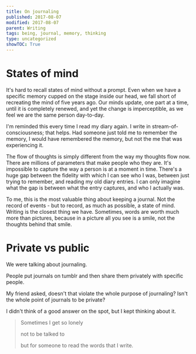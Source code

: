 ```yaml
---
title: On journaling
published: 2017-08-07
modified: 2017-08-07
parent: Writing
tags: being, journal, memory, thinking
type: uncategorized
showTOC: True
---
```


# States of mind

It's hard to recall states of mind without a prompt. Even when we have a specific memory cupped on the stage inside our head, we fall short of recreating the mind of five years ago. Our minds update, one part at a time, until it is completely renewed, and yet the change is imperceptible, as we feel we are the same person day-to-day.

I'm reminded this every time I read my diary again. I write in stream-of-consciousness; that helps. Had someone just told me to remember the memory, I would have remembered the memory, but not the me that was experiencing it.

The flow of thoughts is simply different from the way my thoughts flow now. There are millions of parameters that make people who they are. It's impossible to capture the way a person is at a moment in time. There's a huge gap between the fidelity with which I can see who I was, between just trying to remember, and reading my old diary entries. I can only imagine what the gap is between what the entry captures, and who I actually was.

To me, this is the most valuable thing about keeping a journal. Not the record of events - but to record, as much as possible, a state of mind. Writing is the closest thing we have. Sometimes, words are worth much more than pictures, because in a picture all you see is a smile, not the thoughts behind that smile.

# Private vs public

We were talking about journaling.

People put journals on tumblr and then share them privately with specific people.

My friend asked, doesn't that violate the whole purpose of journaling? Isn't the whole point of journals to be private?

I didn't think of a good answer on the spot, but I kept thinking about it. 

> Sometimes I get so lonely
>
> not to be talked to
> 
> but for someone to read the words that I write.





